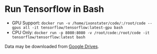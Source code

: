 # Run Tensorflow in Bash
* GPU Support: `docker run -v /home/ixonstater/code/:/root/code --gpus all -it tensorflow/tensorflow:latest-gpu bash`
* CPU Only: `docker run -p 8080:8080 -v /root/code:/root/code -it tensorflow/tensorflow:latest bash`

Data may be downloaded from [Google Drives](https://drive.google.com/file/d/1K-r2qYxtwnTMoaWzqRRry5PAQZQ6o0GY/view?usp=sharing).